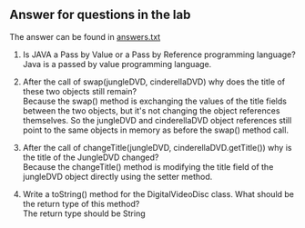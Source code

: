 ## Answer for questions in the lab

The answer can be found in [answers.txt](./answers.txt)

1. Is JAVA a Pass by Value or a Pass by Reference programming language?  
Java is a passed by value programming language.

2. After the call of swap(jungleDVD, cinderellaDVD) why does the title of these two objects still remain?  
Because the swap() method is exchanging the values of the title fields between the two objects, but it's not changing the object references themselves. So the jungleDVD and cinderellaDVD object references still point to the same objects in memory as before the swap() method call.

3. After the call of changeTitle(jungleDVD, cinderellaDVD.getTitle()) why is the title of the JungleDVD changed?  
Because the changeTitle() method is modifying the title field of the jungleDVD object directly using the setter method.

4. Write a toString() method for the DigitalVideoDisc class. What should be the return type of this method?  
The return type should be String
